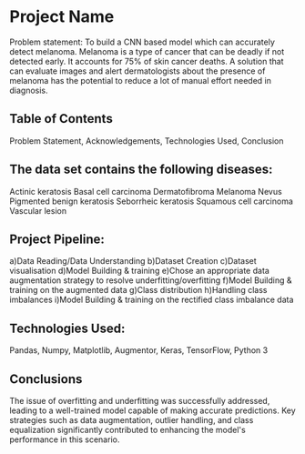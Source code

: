 # Project Name
Problem statement: To build a CNN based model which can accurately detect melanoma. Melanoma is a type of cancer that can be deadly if not detected early. It accounts for 75% of skin cancer deaths. A solution that can evaluate images and alert dermatologists about the presence of melanoma has the potential to reduce a lot of manual effort needed in diagnosis.

## Table of Contents
Problem Statement,
Acknowledgements,
Technologies Used,
Conclusion

## The data set contains the following diseases:
Actinic keratosis
Basal cell carcinoma
Dermatofibroma
Melanoma
Nevus
Pigmented benign keratosis
Seborrheic keratosis
Squamous cell carcinoma
Vascular lesion

## Project Pipeline:
a)Data Reading/Data Understanding
b)Dataset Creation
c)Dataset visualisation
d)Model Building & training
e)Chose an appropriate data augmentation strategy to resolve underfitting/overfitting
f)Model Building & training on the augmented data
g)Class distribution
h)Handling class imbalances
i)Model Building & training on the rectified class imbalance data

## Technologies Used: 
Pandas, Numpy, Matplotlib,
Augmentor,
Keras,
TensorFlow,
Python 3

## Conclusions
The issue of overfitting and underfitting was successfully addressed, leading to a well-trained model capable of making accurate predictions. Key strategies such as data augmentation, outlier handling, and class equalization significantly contributed to enhancing the model's performance in this scenario.
